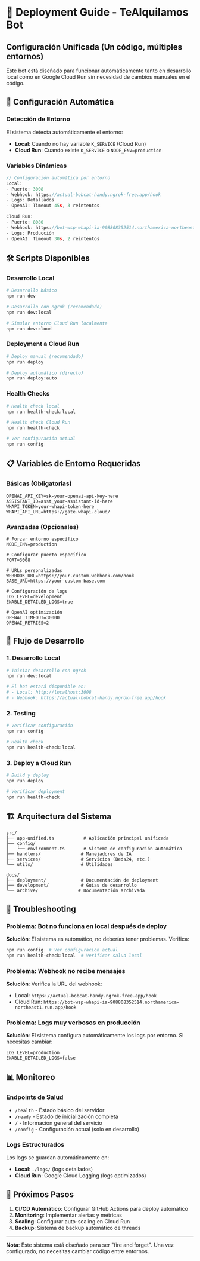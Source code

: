 # 🚀 Deployment Guide - TeAlquilamos Bot

## Configuración Unificada (Un código, múltiples entornos)

Este bot está diseñado para funcionar automáticamente tanto en desarrollo local como en Google Cloud Run sin necesidad de cambios manuales en el código.

## 🎯 Configuración Automática

### Detección de Entorno
El sistema detecta automáticamente el entorno:
- **Local**: Cuando no hay variable `K_SERVICE` (Cloud Run)
- **Cloud Run**: Cuando existe `K_SERVICE` o `NODE_ENV=production`

### Variables Dinámicas
```typescript
// Configuración automática por entorno
Local:
- Puerto: 3008
- Webhook: https://actual-bobcat-handy.ngrok-free.app/hook
- Logs: Detallados
- OpenAI: Timeout 45s, 3 reintentos

Cloud Run:
- Puerto: 8080
- Webhook: https://bot-wsp-whapi-ia-908808352514.northamerica-northeast1.run.app/hook
- Logs: Producción
- OpenAI: Timeout 30s, 2 reintentos
```

## 🛠️ Scripts Disponibles

### Desarrollo Local
```bash
# Desarrollo básico
npm run dev

# Desarrollo con ngrok (recomendado)
npm run dev:local

# Simular entorno Cloud Run localmente
npm run dev:cloud
```

### Deployment a Cloud Run
```bash
# Deploy manual (recomendado)
npm run deploy

# Deploy automático (directo)
npm run deploy:auto
```

### Health Checks
```bash
# Health check local
npm run health-check:local

# Health check Cloud Run
npm run health-check

# Ver configuración actual
npm run config
```

## 📋 Variables de Entorno Requeridas

### Básicas (Obligatorias)
```env
OPENAI_API_KEY=sk-your-openai-api-key-here
ASSISTANT_ID=asst_your-assistant-id-here
WHAPI_TOKEN=your-whapi-token-here
WHAPI_API_URL=https://gate.whapi.cloud/
```

### Avanzadas (Opcionales)
```env
# Forzar entorno específico
NODE_ENV=production

# Configurar puerto específico
PORT=3008

# URLs personalizadas
WEBHOOK_URL=https://your-custom-webhook.com/hook
BASE_URL=https://your-custom-base.com

# Configuración de logs
LOG_LEVEL=development
ENABLE_DETAILED_LOGS=true

# OpenAI optimización
OPENAI_TIMEOUT=30000
OPENAI_RETRIES=2
```

## 🔄 Flujo de Desarrollo

### 1. Desarrollo Local
```bash
# Iniciar desarrollo con ngrok
npm run dev:local

# El bot estará disponible en:
# - Local: http://localhost:3008
# - Webhook: https://actual-bobcat-handy.ngrok-free.app/hook
```

### 2. Testing
```bash
# Verificar configuración
npm run config

# Health check
npm run health-check:local
```

### 3. Deploy a Cloud Run
```bash
# Build y deploy
npm run deploy

# Verificar deployment
npm run health-check
```

## 🏗️ Arquitectura del Sistema

```
src/
├── app-unified.ts           # Aplicación principal unificada
├── config/
│   └── environment.ts       # Sistema de configuración automática
├── handlers/               # Manejadores de IA
├── services/               # Servicios (Beds24, etc.)
└── utils/                  # Utilidades

docs/
├── deployment/             # Documentación de deployment
├── development/            # Guías de desarrollo
└── archive/               # Documentación archivada
```

## 🔧 Troubleshooting

### Problema: Bot no funciona en local después de deploy
**Solución**: El sistema es automático, no deberías tener problemas. Verifica:
```bash
npm run config  # Ver configuración actual
npm run health-check:local  # Verificar salud local
```

### Problema: Webhook no recibe mensajes
**Solución**: Verifica la URL del webhook:
- Local: `https://actual-bobcat-handy.ngrok-free.app/hook`
- Cloud Run: `https://bot-wsp-whapi-ia-908808352514.northamerica-northeast1.run.app/hook`

### Problema: Logs muy verbosos en producción
**Solución**: El sistema configura automáticamente los logs por entorno. Si necesitas cambiar:
```env
LOG_LEVEL=production
ENABLE_DETAILED_LOGS=false
```

## 📊 Monitoreo

### Endpoints de Salud
- `/health` - Estado básico del servidor
- `/ready` - Estado de inicialización completa
- `/` - Información general del servicio
- `/config` - Configuración actual (solo en desarrollo)

### Logs Estructurados
Los logs se guardan automáticamente en:
- **Local**: `./logs/` (logs detallados)
- **Cloud Run**: Google Cloud Logging (logs optimizados)

## 🚀 Próximos Pasos

1. **CI/CD Automático**: Configurar GitHub Actions para deploy automático
2. **Monitoring**: Implementar alertas y métricas
3. **Scaling**: Configurar auto-scaling en Cloud Run
4. **Backup**: Sistema de backup automático de threads

---

**Nota**: Este sistema está diseñado para ser "fire and forget". Una vez configurado, no necesitas cambiar código entre entornos. 